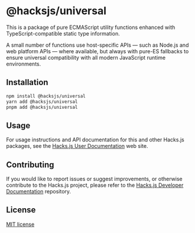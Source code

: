 # @hacksjs/universal

This is a package of pure ECMAScript utility functions enhanced with TypeScript-compatible static type information.

A small number of functions use host-specific APIs — such as Node.js and web platform APIs — where available, but always with pure-ES fallbacks to ensure universal compatibility with all modern JavaScript runtime environments.

## Installation

```sh
npm install @hacksjs/universal
yarn add @hacksjs/universal
pnpm add @hacksjs/universal
```

## Usage

For usage instructions and API documentation for this and other Hacks.js packages, see the [Hacks.js User Documentation](https://docs.hacksjs.com/packages/universal) web site.

## Contributing

If you would like to report issues or suggest improvements, or otherwise contribute to the Hacks.js project, please refer to the [Hacks.js Developer Documentation](https://github.com/hacksjs/dev) repository.

## License

[MIT license](https://mit-license.org/)

